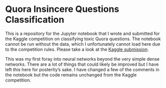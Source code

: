# Quora Insincere Questions Classification

This is a repository for the Jupyter notebook that I wrote and submitted for the Kaggle competition on classifying toxic Quora questions. The notebook cannot be run without the data, which I unfortunately cannot load here due to the competition rules. Please take a look at the [Kaggle submission](https://www.kaggle.com/itjardine/insincere-questions-classification).

This was my first foray into neural networks beyond the very simple dense networks. There are a lot of things that could likely be improved but I have left this here for posterity’s sake. I have changed a few of the comments in the notebook but the code remains unchanged from the Kaggle competition.
